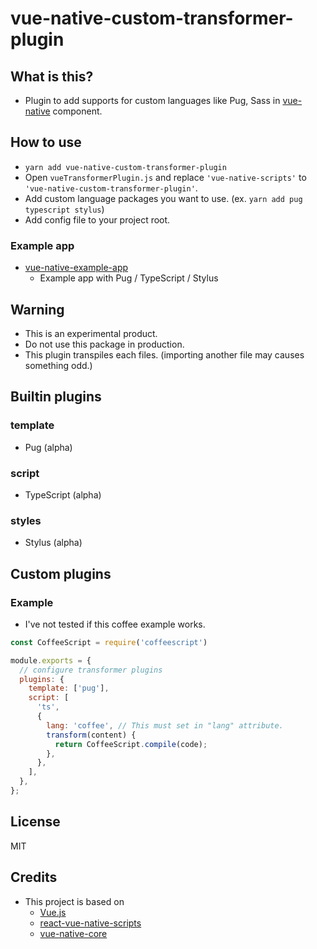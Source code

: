 # vue-native-custom-transformer-plugin

## What is this?

* Plugin to add supports for custom languages like Pug, Sass in [vue-native](https://vue-native.io/) component.

## How to use

* `yarn add vue-native-custom-transformer-plugin`
* Open `vueTransformerPlugin.js` and replace `'vue-native-scripts'` to `'vue-native-custom-transformer-plugin'`.
* Add custom language packages you want to use. (ex. `yarn add pug typescript stylus`)
* Add config file to your project root.

### Example app

* [vue-native-example-app](https://github.com/syumai/vue-native-example-app)
  - Example app with Pug / TypeScript / Stylus

## Warning

* This is an experimental product.
* Do not use this package in production.
* This plugin transpiles each files. (importing another file may causes something odd.)

## Builtin plugins

### template

* Pug (alpha)

### script

* TypeScript (alpha)

### styles

* Stylus (alpha)

## Custom plugins

### Example

* I've not tested if this coffee example works.

```js
const CoffeeScript = require('coffeescript')

module.exports = {
  // configure transformer plugins
  plugins: {
    template: ['pug'],
    script: [
      'ts',
      {
        lang: 'coffee', // This must set in "lang" attribute.
        transform(content) {
          return CoffeeScript.compile(code);
        },
      },
    ],
  },
};
```

## License

MIT

## Credits

* This project is based on
  - [Vue.js](https://vuejs.org/)
  - [react-vue-native-scripts](https://github.com/SmallComfort/react-vue-native-scripts)
  - [vue-native-core](https://github.com/GeekyAnts/vue-native-core)
